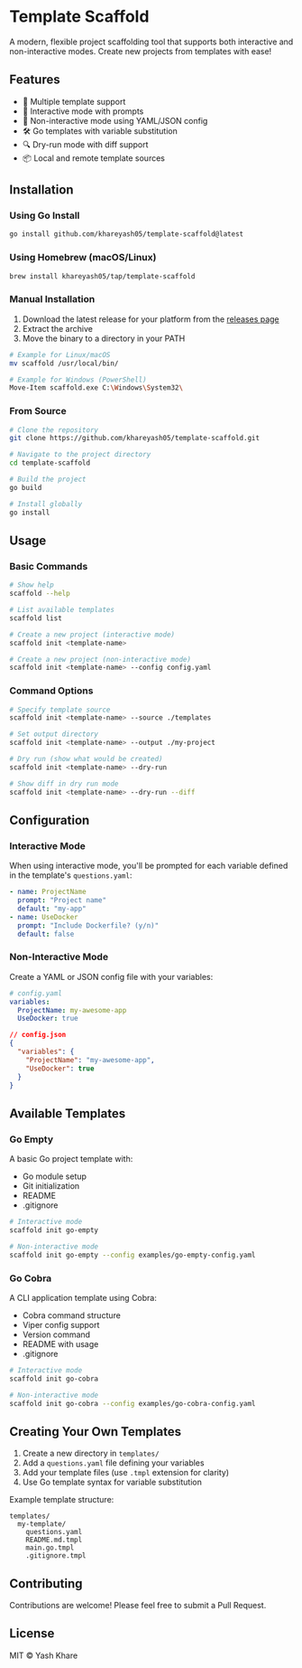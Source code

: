 # Template Scaffold

A modern, flexible project scaffolding tool that supports both interactive and non-interactive modes. Create new projects from templates with ease!

## Features

- 🎯 Multiple template support
- 🔄 Interactive mode with prompts
- 📝 Non-interactive mode using YAML/JSON config
- 🛠️ Go templates with variable substitution
- 🔍 Dry-run mode with diff support
- 📦 Local and remote template sources

## Installation

### Using Go Install

```bash
go install github.com/khareyash05/template-scaffold@latest
```

### Using Homebrew (macOS/Linux)

```bash
brew install khareyash05/tap/template-scaffold
```

### Manual Installation

1. Download the latest release for your platform from the [releases page](https://github.com/khareyash05/template-scaffold/releases)
2. Extract the archive
3. Move the binary to a directory in your PATH

```bash
# Example for Linux/macOS
mv scaffold /usr/local/bin/

# Example for Windows (PowerShell)
Move-Item scaffold.exe C:\Windows\System32\
```

### From Source

```bash
# Clone the repository
git clone https://github.com/khareyash05/template-scaffold.git

# Navigate to the project directory
cd template-scaffold

# Build the project
go build

# Install globally
go install
```

## Usage

### Basic Commands

```bash
# Show help
scaffold --help

# List available templates
scaffold list

# Create a new project (interactive mode)
scaffold init <template-name>

# Create a new project (non-interactive mode)
scaffold init <template-name> --config config.yaml
```

### Command Options

```bash
# Specify template source
scaffold init <template-name> --source ./templates

# Set output directory
scaffold init <template-name> --output ./my-project

# Dry run (show what would be created)
scaffold init <template-name> --dry-run

# Show diff in dry run mode
scaffold init <template-name> --dry-run --diff
```

## Configuration

### Interactive Mode

When using interactive mode, you'll be prompted for each variable defined in the template's `questions.yaml`:

```yaml
- name: ProjectName
  prompt: "Project name"
  default: "my-app"
- name: UseDocker
  prompt: "Include Dockerfile? (y/n)"
  default: false
```

### Non-Interactive Mode

Create a YAML or JSON config file with your variables:

```yaml
# config.yaml
variables:
  ProjectName: my-awesome-app
  UseDocker: true
```

```json
// config.json
{
  "variables": {
    "ProjectName": "my-awesome-app",
    "UseDocker": true
  }
}
```

## Available Templates

### Go Empty

A basic Go project template with:
- Go module setup
- Git initialization
- README
- .gitignore

```bash
# Interactive mode
scaffold init go-empty

# Non-interactive mode
scaffold init go-empty --config examples/go-empty-config.yaml
```

### Go Cobra

A CLI application template using Cobra:
- Cobra command structure
- Viper config support
- Version command
- README with usage
- .gitignore

```bash
# Interactive mode
scaffold init go-cobra

# Non-interactive mode
scaffold init go-cobra --config examples/go-cobra-config.yaml
```

## Creating Your Own Templates

1. Create a new directory in `templates/`
2. Add a `questions.yaml` file defining your variables
3. Add your template files (use `.tmpl` extension for clarity)
4. Use Go template syntax for variable substitution

Example template structure:
```
templates/
  my-template/
    questions.yaml
    README.md.tmpl
    main.go.tmpl
    .gitignore.tmpl
```

## Contributing

Contributions are welcome! Please feel free to submit a Pull Request.

## License

MIT © Yash Khare 